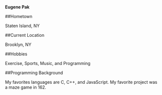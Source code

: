 **Eugene Pak**

##Hometown

Staten Island, NY

##Current Location

Brooklyn, NY

##Hobbies

Exercise, Sports, Music, and Programming

##Programming Background

My favorites languages are C, C++, and JavaScript. My favorite project was a maze game in 162.